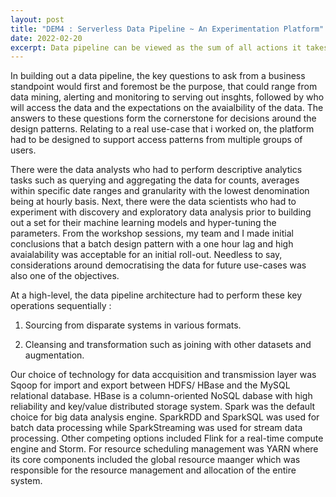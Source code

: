 ```yaml
---
layout: post
title: "DEM4 : Serverless Data Pipeline ~ An Experimentation Platform"
date: 2022-02-20
excerpt: Data pipeline can be viewed as the sum of all actions it takes to move data from source to destination, which is typically a data lake through software engineering best practices. What goes into the design, implementation and scalability so that it brings business value to the table?
---
```


In building out a data pipeline, the key questions to ask from a business standpoint would first and foremost be the purpose, that could range from data mining, alerting and monitoring to serving out insghts, followed by who will access the data and the expectations on the avaialbility of the data. The answers to these questions form the cornerstone for decisions around the design patterns. Relating to a real use-case that i worked on, the platform had  to be designed to support access patterns from multiple groups of users.

There were the data analysts who had to perform descriptive analytics tasks such as querying and aggregating the data for counts, averages within specific date ranges and granularity with the lowest denomination being at hourly basis. Next, there were the data scientists who had to experiment with discovery and exploratory data analysis prior to building out a set for their machine learning models and hyper-tuning the parameters. From the workshop sessions, my team and I made initial conclusions that a batch design pattern with a one hour lag and high avaialability was acceptable for an initial roll-out. Needless to say, considerations around democratising the data for future use-cases was also one of the objectives. 

At a high-level, the data pipeline architecture had to perform these key operations sequentially : 

1)  Sourcing from disparate systems in various formats.

2)  Cleansing and transformation such as joining with other datasets and augmentation. 

Our choice of technology for data accquisition and transmission layer was Sqoop for import and export between HDFS/ HBase and the MySQL relational database. HBase is a column-oriented NoSQL dabase with high reliability and key/value distributed storage system. Spark was the default choice for big data analysis engine. SparkRDD and SparkSQL was used for batch data processing while SparkStreaming was used for stream data processing. Other competing options included Flink  for a real-time compute engine and Storm. For resource scheduling management was YARN where its core components included the global resource maanger which was responsible for the resource management and allocation of the entire system. 
